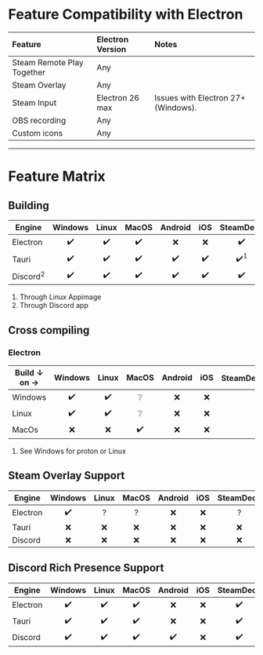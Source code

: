 # Feature Compatibility with Electron

| Feature                    | Electron Version | Notes                                                                   |
| :------------------------- | :--------------- | :---------------------------------------------------------------------- |
| Steam Remote Play Together | Any              |                                                 |
| Steam Overlay              | Any              |  |
| Steam Input                | Electron 26 max  | Issues with Electron 27+ (Windows).                                     |
| OBS recording | Any | |
| Custom icons | Any | |
---

# Feature Matrix
## Building

| Engine   | Windows | Linux | MacOS | Android | iOS | SteamDeck |
|----------|:-------:|:-----:|:-----:|:-------:|:---:|:---------:|
| Electron | ✔️      | ✔️    | ✔️    | ❌      | ❌  | ✔️        |
| Tauri    | ✔️      | ✔️    | ✔️    | ✔️      | ✔️  | ✔️<sup>1</sup>        |
| Discord<sup>2</sup>  | ✔️      | ✔️    | ✔️    | ✔️      | ✔️  | ✔️        |

1. Through Linux Appimage
2. Through Discord app

## Cross compiling
### Electron
| Build ↓ on →   | Windows | Linux | MacOS | Android | iOS | SteamDeck<sup>1</sup> |
|----------|:-------:|:-----:|:-----:|:-------:|:---:|:---------:|
| Windows | ✔️      | ✔️    | ❔    | ❌      | ❌  |         |
| Linux    | ✔️      | ✔️    | ❔    | ❌      | ❌  | |
| MacOs  | ❌      | ❌    | ✔️    | ❌      | ❌  |         |

1. See Windows for proton or Linux

## Steam Overlay Support

| Engine   | Windows | Linux | MacOS | Android | iOS | SteamDeck |
|----------|:-------:|:-----:|:-----:|:-------:|:---:|:---------:|
| Electron | ✔️      | ?    | ?    | ❌      | ❌  | ?        |
| Tauri    | ❌      | ❌    | ❌    | ❌      | ❌  | ❌  |
| Discord  | ❌      | ❌    | ❌    | ❌      | ❌  | ❌       |

## Discord Rich Presence Support

| Engine   | Windows | Linux | MacOS | Android | iOS | SteamDeck |
|----------|:-------:|:-----:|:-----:|:-------:|:---:|:---------:|
| Electron | ✔️      | ✔️    | ✔️    | ❌      | ❌  | ✔️        |
| Tauri    | ✔️      | ✔️    | ✔️    | ❌      | ❌  | ✔️        |
| Discord  | ✔️      | ✔️    | ✔️    | ✔️      | ❌  | ✔️        |
